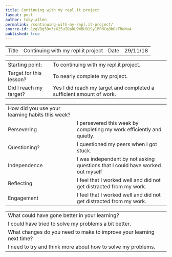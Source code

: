 ```yaml
---
title: Continuing with my repl.it project
layout: post
author: toby.allen
permalink: /continuing-with-my-repl.it-project/
source-id: 1zgVDg5Dv3zX25uIDpDL9WBU91Sy1PPNCq8bOsTReNu4
published: true
---
```

<table>
  <tr>
    <td>Title</td>
    <td>Continuing with my repl.it project</td>
    <td>Date</td>
    <td>29/11/18</td>
  </tr>
</table>


<table>
  <tr>
    <td>Starting point:</td>
    <td>To continuing with my repl.it project.</td>
  </tr>
  <tr>
    <td>Target for this lesson?</td>
    <td>To nearly complete my project.</td>
  </tr>
  <tr>
    <td>Did I reach my target? </td>
    <td>Yes I did reach my target and completed a sufficient amount of work.</td>
  </tr>
</table>


<table>
  <tr>
    <td>How did you use your learning habits this week?</td>
    <td></td>
  </tr>
  <tr>
    <td>Persevering</td>
    <td>I persevered this week by completing my work efficiently and quietly.</td>
  </tr>
  <tr>
    <td>Questioning?</td>
    <td>I questioned my peers when I got stuck.</td>
  </tr>
  <tr>
    <td>Independence</td>
    <td>I was independent by not asking questions that I could have worked out myself</td>
  </tr>
  <tr>
    <td>Reflecting</td>
    <td>I feel that I worked well and did not get distracted from my work.</td>
  </tr>
  <tr>
    <td>Engagement</td>
    <td>I feel that I worked well and did not get distracted from my work.</td>
  </tr>
</table>


<table>
  <tr>
    <td>What could have gone better in your learning?</td>
    <td></td>
  </tr>
  <tr>
    <td>I could have tried to solve my problems a bit better.</td>
    <td></td>
  </tr>
  <tr>
    <td>What changes do you need to make to improve your learning next time?</td>
    <td></td>
  </tr>
  <tr>
    <td>I need to try and think more about how to solve my problems.</td>
    <td></td>
  </tr>
</table>


